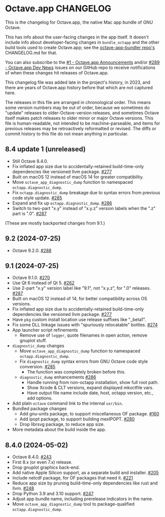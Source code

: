 # Octave.app CHANGELOG

This is the changelog for Octave.app, the native Mac app bundle of GNU Octave.

This has info about the user-facing changes in the app itself. It doesn't include info about developer-facing changes in `bundle_octapp` and the other build tools used to create Octave.app; see the [octave-app-bundler repo's](https://github.com/octave-app/octave-app-bundler) CHANGELOG.md for that.

You can also subscribe to the [#1 - Octave.app Announcements](https://github.com/octave-app/octave-app/issues/1) and/or [#289 - Octave.app Dev News](https://github.com/octave-app/octave-app/issues/289) issues on our GitHub repo to receive notifications of when these changes hit releases of Octave.app.

This changelog file was added late in the project's history, in 2023, and there are years of Octave.app history before that which are not captured here.

The releases in this file are arranged in chronological order. This means some version numbers may be out of order, because we sometimes do "update" releases to older-Octave-version releases, and sometimes Octave itself makes patch releases to older minor or major Octave versions. This file is human-readable, not intended to be machine-parseable, and items for previous releases may be retroactively reformatted or revised. The diffs or commit history to this file do not mean anything in particular.

## 8.4 update 1 (unreleased)

* Still Octave 8.4.0.
* Fix inflated app size due to accidentally-retained build-time-only dependencies like versioned llvm package. [#277](https://github.com/octave-app/octave-app/issues/277)
* Built on macOS 12 instead of macOS 14 for greater compatibility.
* Move `octave_app_diagnostic_dump` function to namespaced `octapp.diagnostic_dump`.
* Fix `octapp.diagnostic_dump` breakage due to syntax errors from previous code style update. [#285](https://github.com/octave-app/octave-app/issues/285)
* Expand and fix up `octapp.diagnostic_dump`. [#286](https://github.com/octave-app/octave-app/issues/286)
* Switch to two-part "x.y" instead of "x.y.z" version labels when the ".z" part is ".0". [#287](https://github.com/octave-app/octave-app/issues/287)

(These are mostly backported changes from 9.1.)

## 9.2 (2024-07-25)

* Octave 9.2.0. [#288](https://github.com/octave-app/octave-app/issues/288)

## 9.1 (2024-07-25)

* Octave 9.1.0. [#270](https://github.com/octave-app/octave-app/issues/270)
* Use Qt 6 instead of Qt 5. [#262](https://github.com/octave-app/octave-app/issues/262)
* Use 2-part "x.y" version label like "9.1", not "x.y.z", for ".0" releases. [#287](https://github.com/octave-app/octave-app/issues/287)
* Built on macOS 12 instead of 14, for better compatibility across OS versions.
* Fix inflated app size due to accidentally-retained build-time-only dependencies like versioned llvm package. [#277](https://github.com/octave-app/octave-app/issues/277)
* Have `pkg` custom install location use release suffixes like "_beta1".
* Fix some DLL linkage issues with "spuriously relocatable" bottles. [#274](https://github.com/octave-app/octave-app/issues/274)
* App launcher script refinements
  * Remove use of `logger`, quote filenames in open action, remove gnuplot stuff.
* `diagnostic_dump` changes
  * Move `octave_app_diagnostic_dump` function to namespaced `octapp.diagnostic_dump`.
  * Fix `diagnostic_dump` syntax errors from GNU Octave code style conversion. [#285](https://github.com/octave-app/octave-app/issues/285)
    * The function was completely broken before this.
  * `diagnostic_dump` enhancements [#286](https://github.com/octave-app/octave-app/issues/286)
    * Handle running from non-octapp installation, show full root path.
    * Show Xcode & CLT versions, expand displayed mkoctfile vars.
    * Have output file name include date, host, octapp version, etc., add options.
* Add plain `octave` command link to the internal `usr/bin`.
* Bundled package changes
  * Add gnu-units package, to support miscellaneous OF package. [#160](https://github.com/octave-app/octave-app/issues/160)
  * Add ipopt package, to support building mexIPOPT. [#280](https://github.com/octave-app/octave-app/issues/280)
  * Drop librsvg package, to reduce app size.
* More metadata about the build inside the app.

## 8.4.0 (2024-05-02)

* Octave 8.4.0. [#243](https://github.com/octave-app/octave-app/issues/243)
* First 8.x (or even 7.x) release.
* Drop gnuplot graphics back-end.
* Add native Apple Silicon support, as a separate build and installer. [#205](https://github.com/octave-app/octave-app/issues/205)
* Include netcdf package, for OF packages that need it. [#221](https://github.com/octave-app/octave-app/issues/221)
* Reduce app size by pruning build-time-only dependencies like rust and llvm. [#248](https://github.com/octave-app/octave-app/issues/248)
* Drop Python 3.9 and 3.10 support. [#247](https://github.com/octave-app/octave-app/issues/247)
* Adjust app bundle name, including prerelease indicators in the name.
* Move `octave_app_diagnostic_dump` tool to package-qualified `octapp.diagnostic_dump`.
